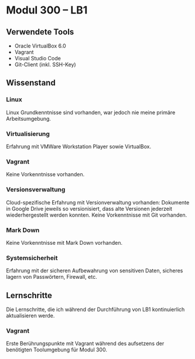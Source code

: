 # Modul 300 – LB1

## Verwendete Tools
* Oracle VirtualBox 6.0
* Vagrant
* Visual Studio Code
* Git-Client (inkl. SSH-Key)
  
## Wissenstand

### Linux
Linux Grundkenntnisse sind vorhanden, war jedoch nie meine primäre Arbeitsumgebung.

### Virtualisierung
Erfahrung mit VMWare Workstation Player sowie VirtualBox.

### Vagrant
Keine Vorkenntnisse vorhanden.

### Versionsverwaltung
Cloud-spezifische Erfahrung mit Versionverwaltung vorhanden: Dokumente in Google Drive jeweils so versionisiert, dass alte Versionen jederzeit wiederhergestellt werden konnten.
Keine Vorkenntnisse mit Git vorhanden.

### Mark Down
Keine Vorkenntnisse mit Mark Down vorhanden.

### Systemsicherheit
Erfahrung mit der sicheren Aufbewahrung von sensitiven Daten, sicheres lagern von Passwörtern, Firewall, etc.

## Lernschritte
Die Lernschritte, die ich während der Durchführung von LB1 kontinuierlich aktualisieren werde.
### Vagrant
Erste Berührungspunkte mit Vagrant während des aufsetzens der benötigten Toolumgebung für Modul 300.
